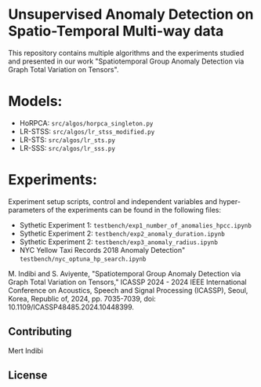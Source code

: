 # Unsupervised Anomaly Detection on Spatio-Temporal Multi-way data
This repository contains multiple algorithms and the experiments studied and presented in our work "Spatiotemporal Group Anomaly Detection via Graph Total Variation on Tensors".

# Models:
- HoRPCA: `src/algos/horpca_singleton.py`
- LR-STSS: `src/algos/lr_stss_modified.py`
- LR-STS: `src/algos/lr_sts.py`
- LR-SSS: `src/algos/lr_sss.py`

# Experiments:
Experiment setup scripts, control and independent variables and hyper-parameters of the experiments can be found in the following files: 
- Sythetic Experiment 1: `testbench/exp1_number_of_anomalies_hpcc.ipynb`
- Sythetic Experiment 2: `testbench/exp2_anomaly_duration.ipynb`
- Sythetic Experiment 2: `testbench/exp3_anomaly_radius.ipynb`
- NYC Yellow Taxi Records 2018 Anomaly Detection" `testbench/nyc_optuna_hp_search.ipynb`

M. Indibi and S. Aviyente, "Spatiotemporal Group Anomaly Detection via Graph Total Variation on Tensors," ICASSP 2024 - 2024 IEEE International Conference on Acoustics, Speech and Signal Processing (ICASSP), Seoul, Korea, Republic of, 2024, pp. 7035-7039, doi: 10.1109/ICASSP48485.2024.10448399.

## Contributing
Mert Indibi

## License



